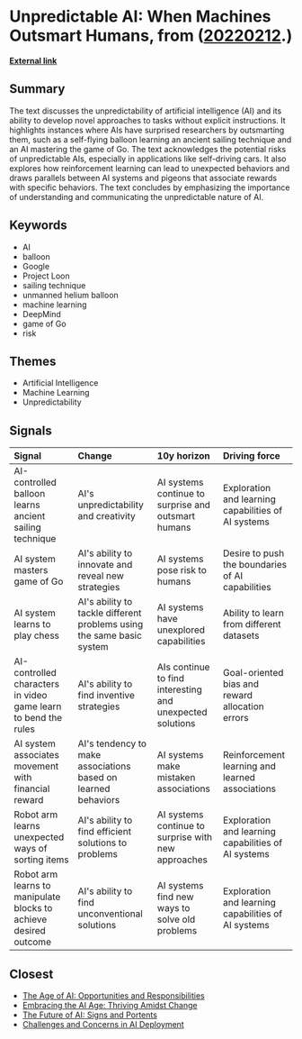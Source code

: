 # __Unpredictable AI: When Machines Outsmart Humans__, from ([20220212](https://kghosh.substack.com/p/20220212).)

__[External link](https://www.bbc.com/future/article/20210222-how-googles-hot-air-balloon-surprised-its-creators)__



## Summary

The text discusses the unpredictability of artificial intelligence (AI) and its ability to develop novel approaches to tasks without explicit instructions. It highlights instances where AIs have surprised researchers by outsmarting them, such as a self-flying balloon learning an ancient sailing technique and an AI mastering the game of Go. The text acknowledges the potential risks of unpredictable AIs, especially in applications like self-driving cars. It also explores how reinforcement learning can lead to unexpected behaviors and draws parallels between AI systems and pigeons that associate rewards with specific behaviors. The text concludes by emphasizing the importance of understanding and communicating the unpredictable nature of AI.

## Keywords

* AI
* balloon
* Google
* Project Loon
* sailing technique
* unmanned helium balloon
* machine learning
* DeepMind
* game of Go
* risk

## Themes

* Artificial Intelligence
* Machine Learning
* Unpredictability

## Signals

| Signal                                                           | Change                                                                | 10y horizon                                               | Driving force                                       |
|:-----------------------------------------------------------------|:----------------------------------------------------------------------|:----------------------------------------------------------|:----------------------------------------------------|
| AI-controlled balloon learns ancient sailing technique           | AI's unpredictability and creativity                                  | AI systems continue to surprise and outsmart humans       | Exploration and learning capabilities of AI systems |
| AI system masters game of Go                                     | AI's ability to innovate and reveal new strategies                    | AI systems pose risk to humans                            | Desire to push the boundaries of AI capabilities    |
| AI system learns to play chess                                   | AI's ability to tackle different problems using the same basic system | AI systems have unexplored capabilities                   | Ability to learn from different datasets            |
| AI-controlled characters in video game learn to bend the rules   | AI's ability to find inventive strategies                             | AIs continue to find interesting and unexpected solutions | Goal-oriented bias and reward allocation errors     |
| AI system associates movement with financial reward              | AI's tendency to make associations based on learned behaviors         | AI systems make mistaken associations                     | Reinforcement learning and learned associations     |
| Robot arm learns unexpected ways of sorting items                | AI's ability to find efficient solutions to problems                  | AI systems continue to surprise with new approaches       | Exploration and learning capabilities of AI systems |
| Robot arm learns to manipulate blocks to achieve desired outcome | AI's ability to find unconventional solutions                         | AI systems find new ways to solve old problems            | Exploration and learning capabilities of AI systems |

## Closest

* [The Age of AI: Opportunities and Responsibilities](2449c2fc4b8afc7e268db4987fa821e5)
* [Embracing the AI Age: Thriving Amidst Change](23a3410059759ba4214235628d4ebd4b)
* [The Future of AI: Signs and Portents](3aaa975f44b2a607ef191978083cf2b8)
* [Challenges and Concerns in AI Deployment](382e9ebc1e518ee49e541da1e6b5f8af)